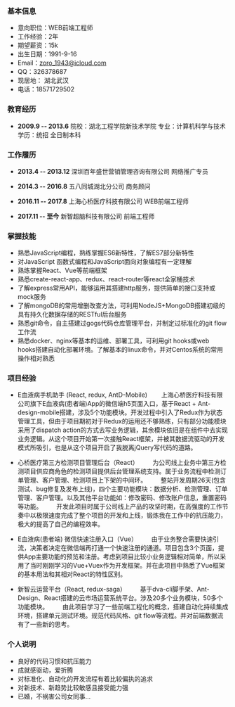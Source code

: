 ### 基本信息

- 意向职位：WEB前端工程师
- 工作经验：2年
- 期望薪资：15k
- 出生日期：1991-9-16
- Email：zoro_1943@icloud.com
- QQ：326378687
- 现居地： 湖北武汉
- 电话：18571729502

### 教育经历

- **2009.9 -- 2013.6**
院校：湖北工程学院新技术学院
专业：计算机科学与技术
学历：统招 全日制本科

### 工作履历

- **2013.4 -- 2013.12**
深圳百年盛世营销管理咨询有限公司
网络推广专员

- **2014.3 -- 2016.8**
五八同城湖北分公司
商务顾问

- **2016.11 -- 2017.8**
上海心桥医疗科技有限公司
WEB前端工程师

- **2017.11 -- 至今**
新智超脑科技有限公司
前端工程师

### 掌握技能
- 熟悉JavaScript编程，熟练掌握ES6新特性，了解ES7部分新特性
- 对JavaScript 函数式编程和JavaScript面向对象编程有一定理解
- 熟练掌握React、Vue等前端框架
- 熟悉create-react-app、redux、react-router等react全家桶技术
- 了解express常用API，能够运用其搭建http服务，提供简单的接口支持或mock服务
- 了解mongoDB的常用增删改查方法，可利用NodeJS+MongoDB搭建初级的具有持久化数据存储的RESTful后台服务
- 熟悉git命令，自主搭建过gogs代码仓库管理平台，并制定过标准化的git flow工作流
- 熟悉docker、nginx等基本的运维、部署工具，可利用git hooks或web hooks搭建自动化部署环境。了解基本的linux命令，并对Centos系统的常用操作相对熟悉

### 项目经验
- E血液病手机助手  (React, redux, AntD-Mobile)
&emsp;&emsp;上海心桥医疗科技有限公司旗下E血液病(患者端)App的微信端h5页面入口，基于React + Ant-design-mobile搭建，涉及5个功能模块。开发过程中引入了Redux作为状态管理工具，但由于项目期初对于Redux的运用还不够熟练，只有部分功能模块采用了dispatch action的方式去写业务逻辑，其余模块依旧是在组件中去实现业务逻辑。从这个项目开始第一次接触React框架，并被其数据流驱动的开发模式所吸引，也是从这个项目开启了我脱离jQuery写代码的道路。

- 心桥医疗第三方检测项目管理后台（React）
&emsp;&emsp;为公司线上业务中第三方检测项目供应商角色的检测项目提供后台管理系统支持。属于业务流程中检测订单管理、客户管理、检测项目上下架的中间环。
&emsp;&emsp;整站开发周期26天(包含测试、bug修复及发布上线)，四个主要功能模块：数据分析、检测管理、订单管理、客户管理。以及其他平台功能如：修改密码、修改账户信息，重置密码等功能。
&emsp;&emsp;开发此项目时属于公司线上产品的攻坚时期，在高强度的工作节奏中以极限速度完成了整个项目的开发和上线，锻炼我在工作中的抗压能力，极大的提高了自己的编程效率。

- E血液病(患者端) 微信快速注册入口（Vue）
&emsp;&emsp;由于业务整合需要快速引流，决策者决定在微信端再打通一个快速注册的通道。项目包含3个页面，提供App主要功能的预览和注册。考虑到项目比较小业务逻辑相对简单，所以采用了当时刚刚学习的Vue+Vuex作为开发框架。并在此项目中熟悉了Vue框架的基本用法和其相对React的特性区别。

- 新智云运营平台（React,  redux-saga）
&emsp;&emsp;基于dva-cli脚手架、Ant-Design、React搭建的云市场运营系统平台。涉及20多个业务模块，50多个功能模块。
&emsp;&emsp;由此项目学习了一些前端工程化的概念，搭建自动化持续集成环境，搭建单元测试环境。规范代码风格、git flow等流程。并对前端数据流有了一些新的思考。

### 个人说明
- 良好的代码习惯和抗压能力
- 成就感驱动，爱折腾
- 对标准化、自动化的开发流程有着比较偏执的追求
- 对新技术、新趋势比较敏感且接受能力强
- 已婚，不祸害公司女同事...